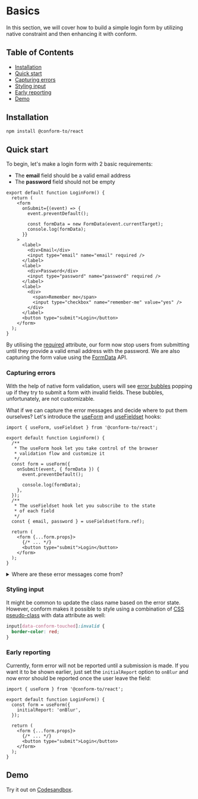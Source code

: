 # Basics

In this section, we will cover how to build a simple login form by utilizing native constraint and then enhancing it with conform.

<!-- aside -->

## Table of Contents

- [Installation](#installation)
- [Quick start](#quick-start)
- [Capturing errors](#capturing-errors)
- [Styling input](#styling-input)
- [Early reporting](#early-reporting)
- [Demo](#demo)

<!-- /aside -->

## Installation

```sh
npm install @conform-to/react
```

## Quick start

To begin, let's make a login form with 2 basic requirements:

- The **email** field should be a valid email address
- The **password** field should not be empty

```tsx
export default function LoginForm() {
  return (
    <form
      onSubmit={(event) => {
        event.preventDefault();

        const formData = new FormData(event.currentTarget);
        console.log(formData);
      }}
    >
      <label>
        <div>Email</div>
        <input type="email" name="email" required />
      </label>
      <label>
        <div>Password</div>
        <input type="password" name="password" required />
      </label>
      <label>
        <div>
          <span>Remember me</span>
          <input type="checkbox" name="remember-me" value="yes" />
        </div>
      </label>
      <button type="submit">Login</button>
    </form>
  );
}
```

By utilising the [required](https://developer.mozilla.org/en-US/docs/Web/HTML/Attributes/required) attribute, our form now stop users from submitting until they provide a valid email address with the password. We are also capturing the form value using the [FormData](https://developer.mozilla.org/en-US/docs/Web/API/FormData) API.

### Capturing errors

With the help of native form validation, users will see [error bubbles](https://codesandbox.io/s/cocky-fermi-zwjort?file=/src/App.js) popping up if they try to submit a form with invalid fields. These bubbles, unfortunately, are not customizable.

What if we can capture the error messages and decide where to put them ourselves? Let's introduce the [useForm](/packages/conform-react/README.md#useform) and [useFieldset](/packages/conform-react/README.md#usefieldset) hooks:

```tsx
import { useForm, useFieldset } from '@conform-to/react';

export default function LoginForm() {
  /**
   * The useForm hook let you take control of the browser
   * validation flow and customize it
   */
  const form = useForm({
    onSubmit(event, { formData }) {
      event.preventDefault();

      console.log(formData);
    },
  });
  /**
   * The useFieldset hook let you subscribe to the state
   * of each field
   */
  const { email, password } = useFieldset(form.ref);

  return (
    <form {...form.props}>
      {/* ... */}
      <button type="submit">Login</button>
    </form>
  );
}
```

<details>
<summary>Where are these error messages come from?</summary>
You might already notice - they are the same as the one you saw on the error bubbles: Indeed, these messages are provided by the browser vendor and might varies depending on your operating system and user language setting.
</details>

### Styling input

It might be common to update the class name based on the error state. However, conform makes it possible to style using a combination of [CSS pseudo-class](https://developer.mozilla.org/en-US/docs/Learn/Forms/Form_validation#the_constraint_validation_api) with data attribute as well:

```css
input[data-conform-touched]:invalid {
  border-color: red;
}
```

### Early reporting

Currently, form error will not be reported until a submission is made. If you want it to be shown earlier, just set the `initialReport` option to `onBlur` and now error should be reported once the user leave the field:

```tsx
import { useForm } from '@conform-to/react';

export default function LoginForm() {
  const form = useForm({
    initialReport: 'onBlur',
  });

  return (
    <form {...form.props}>
      {/* ... */}
      <button type="submit">Login</button>
    </form>
  );
}
```

## Demo

<!-- sandbox title="Login form demo" src="/docs/examples/basics" -->

Try it out on [Codesandbox](https://codesandbox.io/s/github/edmundhung/conform/tree/main/docs/examples/basics).

<!-- /sandbox -->
